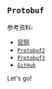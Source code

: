 ## `Protobuf`

参考资料:

- [官网](https://developers.google.com/protocol-buffers)
- [`Protobuf2`](https://developers.google.com/protocol-buffers/docs/overview)
- [`Protobuf3`](https://developers.google.com/protocol-buffers/docs/proto3)
- [`GitHub`](https://github.com/protocolbuffers/protobuf/releases)

Let's go!